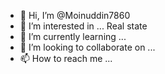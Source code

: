 - 👋 Hi, I’m @Moinuddin7860
- 👀 I’m interested in ... Real state
- 🌱 I’m currently learning ...
- 💞️ I’m looking to collaborate on ...
- 📫 How to reach me ...

<!---
Moinuddin7860/Moinuddin7860 is a ✨ special ✨ repository because its `README.md` (this file) appears on your GitHub profile.
You can click the Preview link to take a look at your changes.
--->
